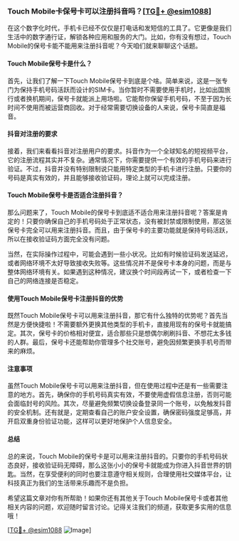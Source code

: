 ### Touch Mobile卡保号卡可以注册抖音吗？[[TG💪+ @esim1088](https://t.me/s/esim1088)]

在这个数字化时代，手机卡已经不仅仅是打电话和发短信的工具了。它更像是我们生活中的数字通行证，解锁各种应用和服务的大门。比如，你有没有想过，Touch Mobile的保号卡能不能用来注册抖音呢？今天咱们就来聊聊这个话题。

#### Touch Mobile保号卡是什么？

首先，让我们了解一下Touch Mobile保号卡到底是个啥。简单来说，这是一张专门为保持手机号码活跃而设计的SIM卡。当你暂时不需要使用手机时，比如出国旅行或者换机期间，保号卡就能派上用场啦。它能帮你保留手机号码，不至于因为长时间不使用而被运营商回收。对于经常需要切换设备的人来说，保号卡简直是福音。

#### 抖音对注册的要求

接着，我们来看看抖音对注册用户的要求。抖音作为一个全球知名的短视频平台，它的注册流程其实并不复杂。通常情况下，你需要提供一个有效的手机号码来进行验证。不过，抖音并没有特别限制说只能用特定类型的手机卡进行注册。只要你的号码是真实有效的，并且能够接收验证码，理论上就可以完成注册。

#### Touch Mobile保号卡是否适合注册抖音？

那么问题来了，Touch Mobile的保号卡到底适不适合用来注册抖音呢？答案是肯定的！只要你确保自己的手机号码处于正常状态，没有被封禁或限制使用，那这张保号卡完全可以用来注册抖音。而且，由于保号卡的主要功能就是保持号码活跃，所以在接收验证码方面完全没有问题。

当然，在实际操作过程中，可能会遇到一些小状况。比如有时候验证码发送延迟，或者网络环境不太好导致接收失败等。这些情况并不是保号卡本身的问题，而是与整体网络环境有关。如果遇到这种情况，建议换个时间段再试一下，或者检查一下自己的网络连接是否稳定。

#### 使用Touch Mobile保号卡注册抖音的优势

既然Touch Mobile保号卡可以用来注册抖音，那它有什么独特的优势呢？首先当然是方便快捷啦！不需要额外更换其他类型的手机卡，直接用现有的保号卡就能搞定。其次，保号卡的价格相对便宜，适合那些只是想偶尔刷刷抖音、不想花太多钱的人群。最后，保号卡还能帮助你管理多个社交账号，避免因频繁更换手机号而带来的麻烦。

#### 注意事项

虽然Touch Mobile保号卡可以用来注册抖音，但在使用过程中还是有一些需要注意的地方。首先，确保你的手机号码真实有效，不要使用虚假信息注册，否则可能会面临封号的风险。其次，尽量避免频繁切换设备登录同一个账号，以免触发抖音的安全机制。还有就是，定期查看自己的账户安全设置，确保密码强度足够高，并开启双重身份验证功能，这样可以更好地保护个人信息安全。

#### 总结

总的来说，Touch Mobile的保号卡是可以用来注册抖音的。只要你的手机号码状态良好，接收验证码无障碍，那么这张小小的保号卡就能成为你进入抖音世界的钥匙。当然，在享受便利的同时也要注意遵守相关规则，合理使用社交媒体平台，让科技真正为我们的生活带来乐趣而不是负担。

希望这篇文章对你有所帮助！如果你还有其他关于Touch Mobile保号卡或者其他相关内容的问题，欢迎随时留言讨论。记得关注我们的频道，获取更多实用的信息哦！

[[TG💪+ @esim1088](https://t.me/s/esim1088) ![Image](https://i.postimg.cc/4NQfJmqS/Snipaste-2025-05-13-00-14-12.png)]